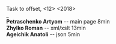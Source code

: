 Task to offset, <12> <2018>  
_  
**Petraschenko Artyom** -- main page 8min   
**Zhylko Roman** -- xml/xslt 13min   
**Ageichik Anatoli** -- json 5min   
